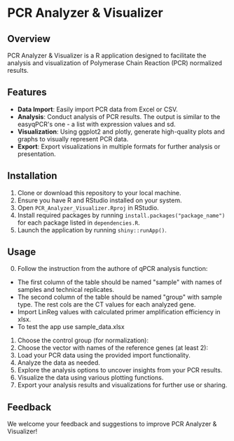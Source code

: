 # PCR Analyzer & Visualizer

## Overview
PCR Analyzer & Visualizer is a  R application designed to facilitate the analysis and visualization of Polymerase Chain Reaction (PCR) normalized results.

## Features
- **Data Import**: Easily import PCR data from Excel or CSV. 
- **Analysis**: Conduct analysis of PCR results. The output is similar to the easyqPCR's one - a list with expression values and sd.
- **Visualization**: Using ggplot2 and plotly, generate high-quality plots and graphs to visually represent PCR data.
- **Export**: Export visualizations in multiple formats for further analysis or presentation.

## Installation
1. Clone or download this repository to your local machine.
2. Ensure you have R and RStudio installed on your system.
3. Open `PCR_Analyzer_Visualizer.Rproj` in RStudio.
4. Install required packages by running `install.packages("package_name")` for each package listed in `dependencies.R`.
5. Launch the application by running `shiny::runApp()`.

## Usage
0. Follow the instruction from the authore of qPCR analysis function:
 - The first column of the table should be named "sample" with names of samples and technical replicates.
 - The second column of the table should be named "group" with sample type. The rest cols are the CT values for each analyzed gene.
 - Import LinReg values with calculated primer amplification efficiency in xlsx.
 - To test the app use sample_data.xlsx
1. Choose the control group (for normalization):
2. Choose the vector with names of the reference genes (at least 2):
3. Load your PCR data using the provided import functionality.
4. Analyze the data as needed.
5. Explore the analysis options to uncover insights from your PCR results.
6. Visualize the data using various plotting functions.
7. Export your analysis results and visualizations for further use or sharing.

## Feedback
We welcome your feedback and suggestions to improve PCR Analyzer & Visualizer!
